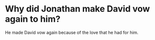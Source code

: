 # Why did Jonathan make David vow again to him?

He made David vow again because of the love that he had for him.
